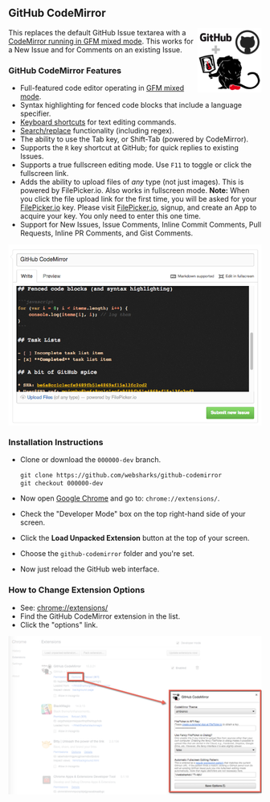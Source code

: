 ## GitHub CodeMirror

<img src="images/icon-128.png" width="128" align="right" />

This replaces the default GitHub Issue textarea with a [CodeMirror running in GFM mixed mode](http://codemirror.net/mode/gfm/). This works for a New Issue and for Comments on an existing Issue.

### GitHub CodeMirror Features

- Full-featured code editor operating in [GFM mixed mode](http://codemirror.net/mode/gfm/).
- Syntax highlighting for fenced code blocks that include a language specifier.
- [Keyboard shortcuts](http://codemirror.net/doc/manual.html#commands) for text editing commands.
- [Search/replace](http://codemirror.net/demo/search.html) functionality (including regex).
- The ability to use the Tab key, or Shift-Tab (powered by CodeMirror).
- Supports the `R` key shortcut at GitHub; for quick replies to existing Issues.
- Supports a true fullscreen editing mode. Use `F11` to toggle or click the fullscreen link.
- Adds the ability to upload files of _any_ type (not just images). This is powered by FilePicker.io. Also works in fullscreen mode.
   **Note:** When you click the file upload link for the first time, you will be asked for your [FilePicker.io](https://www.filepicker.io/) key. Please visit [FilePicker.io](https://www.filepicker.io/), signup, and create an App to acquire your key. You only need to enter this one time.
- Support for New Issues, Issue Comments, Inline Commit Comments, Pull Requests, Inline PR Comments, and Gist Comments.

<img src="images/ss.png" align="center" />

### Installation Instructions

- Clone or download the `000000-dev` branch.

	```
	git clone https://github.com/websharks/github-codemirror
	git checkout 000000-dev
	```

- Now open [Google Chrome](http://www.google.com/chrome/) and go to: `chrome://extensions/`.
- Check the "Developer Mode" box on the top right-hand side of your screen.
- Click the **Load Unpacked Extension** button at the top of your screen.
- Choose the `github-codemirror` folder and you're set.
- Now just reload the GitHub web interface.

### How to Change Extension Options

- See: <chrome://extensions/>
- Find the GitHub CodeMirror extension in the list.
- Click the "options" link.

<img src="images/options-ss.png" />